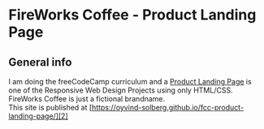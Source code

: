 # FireWorks Coffee - Product Landing Page

## General info
I am doing the freeCodeCamp curriculum and a [Product Landing Page][1] is one of the Responsive Web Design Projects using only HTML/CSS.
FireWorks Coffee is just a fictional brandname.  
This site is published at [https://oyvind-solberg.github.io/fcc-product-landing-page/][2]


[1]:https://learn.freecodecamp.org/responsive-web-design/responsive-web-design-projects/build-a-product-landing-page/
[2]:https://oyvind-solberg.github.io/fcc-product-landing-page/